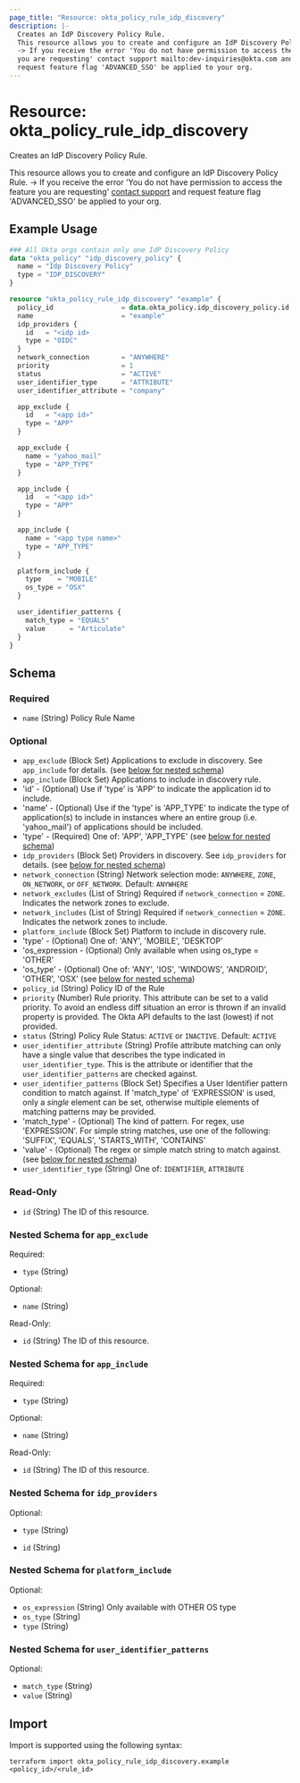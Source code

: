 ```yaml
---
page_title: "Resource: okta_policy_rule_idp_discovery"
description: |-
  Creates an IdP Discovery Policy Rule.
  This resource allows you to create and configure an IdP Discovery Policy Rule.
  -> If you receive the error 'You do not have permission to access the feature
  you are requesting' contact support mailto:dev-inquiries@okta.com and
  request feature flag 'ADVANCED_SSO' be applied to your org.
---
```


# Resource: okta_policy_rule_idp_discovery

Creates an IdP Discovery Policy Rule.
		
This resource allows you to create and configure an IdP Discovery Policy Rule.
-> If you receive the error 'You do not have permission to access the feature
you are requesting' [contact support](mailto:dev-inquiries@okta.com) and
request feature flag 'ADVANCED_SSO' be applied to your org.

## Example Usage

```terraform
### All Okta orgs contain only one IdP Discovery Policy
data "okta_policy" "idp_discovery_policy" {
  name = "Idp Discovery Policy"
  type = "IDP_DISCOVERY"
}

resource "okta_policy_rule_idp_discovery" "example" {
  policy_id                 = data.okta_policy.idp_discovery_policy.id
  name                      = "example"
  idp_providers {
    id   = "<idp id>
    type = "OIDC"
  }
  network_connection        = "ANYWHERE"
  priority                  = 1
  status                    = "ACTIVE"
  user_identifier_type      = "ATTRIBUTE"
  user_identifier_attribute = "company"

  app_exclude {
    id   = "<app id>"
    type = "APP"
  }

  app_exclude {
    name = "yahoo_mail"
    type = "APP_TYPE"
  }

  app_include {
    id   = "<app id>"
    type = "APP"
  }

  app_include {
    name = "<app type name>"
    type = "APP_TYPE"
  }

  platform_include {
    type    = "MOBILE"
    os_type = "OSX"
  }

  user_identifier_patterns {
    match_type = "EQUALS"
    value      = "Articulate"
  }
}
```

<!-- schema generated by tfplugindocs -->
## Schema

### Required

- `name` (String) Policy Rule Name

### Optional

- `app_exclude` (Block Set) Applications to exclude in discovery. See `app_include` for details. (see [below for nested schema](#nestedblock--app_exclude))
- `app_include` (Block Set) Applications to include in discovery rule.
- 'id' - (Optional) Use if 'type' is 'APP' to indicate the application id to include.
- 'name' - (Optional) Use if the 'type' is 'APP_TYPE' to indicate the type of application(s) to include in instances where an entire group (i.e. 'yahoo_mail') of applications should be included.
- 'type' - (Required) One of: 'APP', 'APP_TYPE' (see [below for nested schema](#nestedblock--app_include))
- `idp_providers` (Block Set) Providers in discovery. See `idp_providers` for details. (see [below for nested schema](#nestedblock--idp_providers))
- `network_connection` (String) Network selection mode: `ANYWHERE`, `ZONE`, `ON_NETWORK`, or `OFF_NETWORK`. Default: `ANYWHERE`
- `network_excludes` (List of String) Required if `network_connection` = `ZONE`. Indicates the network zones to exclude.
- `network_includes` (List of String) Required if `network_connection` = `ZONE`. Indicates the network zones to include.
- `platform_include` (Block Set) Platform to include in discovery rule.
- 'type' - (Optional) One of: 'ANY', 'MOBILE', 'DESKTOP'
- 'os_expression - (Optional) Only available when using os_type = 'OTHER'
- 'os_type' - (Optional) One of: 'ANY', 'IOS', 'WINDOWS', 'ANDROID', 'OTHER', 'OSX' (see [below for nested schema](#nestedblock--platform_include))
- `policy_id` (String) Policy ID of the Rule
- `priority` (Number) Rule priority. This attribute can be set to a valid priority. To avoid an endless diff situation an error is thrown if an invalid property is provided. The Okta API defaults to the last (lowest) if not provided.
- `status` (String) Policy Rule Status: `ACTIVE` or `INACTIVE`. Default: `ACTIVE`
- `user_identifier_attribute` (String) Profile attribute matching can only have a single value that describes the type indicated in `user_identifier_type`. This is the attribute or identifier that the `user_identifier_patterns` are checked against.
- `user_identifier_patterns` (Block Set) Specifies a User Identifier pattern condition to match against. If 'match_type' of 'EXPRESSION' is used, only a *single* element can be set, otherwise multiple elements of matching patterns may be provided.
- 'match_type' - (Optional) The kind of pattern. For regex, use 'EXPRESSION'. For simple string matches, use one of the following: 'SUFFIX', 'EQUALS', 'STARTS_WITH', 'CONTAINS'
- 'value' - (Optional) The regex or simple match string to match against. (see [below for nested schema](#nestedblock--user_identifier_patterns))
- `user_identifier_type` (String) One of: `IDENTIFIER`, `ATTRIBUTE`

### Read-Only

- `id` (String) The ID of this resource.

<a id="nestedblock--app_exclude"></a>
### Nested Schema for `app_exclude`

Required:

- `type` (String)

Optional:

- `name` (String)

Read-Only:

- `id` (String) The ID of this resource.


<a id="nestedblock--app_include"></a>
### Nested Schema for `app_include`

Required:

- `type` (String)

Optional:

- `name` (String)

Read-Only:

- `id` (String) The ID of this resource.

<a id="nestedblock--idp_providers"></a>
### Nested Schema for `idp_providers`

Optional:

- `type` (String)

- `id` (String)

<a id="nestedblock--platform_include"></a>
### Nested Schema for `platform_include`

Optional:

- `os_expression` (String) Only available with OTHER OS type
- `os_type` (String)
- `type` (String)


<a id="nestedblock--user_identifier_patterns"></a>
### Nested Schema for `user_identifier_patterns`

Optional:

- `match_type` (String)
- `value` (String)

## Import

Import is supported using the following syntax:

```shell
terraform import okta_policy_rule_idp_discovery.example <policy_id>/<rule_id>
```